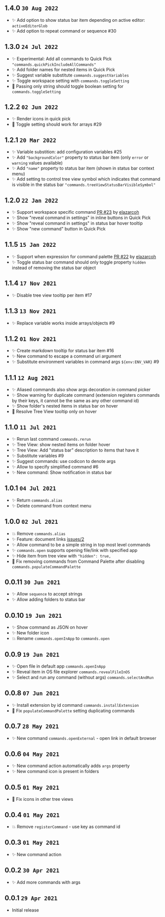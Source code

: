 ## 1.4.0 `30 Aug 2022`

- ✨ Add option to show status bar item depending on active editor: `activeEditorGlob`
- ✨ Add option to repeat command or sequence #30

## 1.3.0 `24 Jul 2022`

- ✨ Experimental: Add all commands to Quick Pick `"commands.quickPickIncludeAllCommands"`
- ✨ Add folder names for nested items in Quick Pick
- ✨ Suggest variable substitute `commands.suggestVariables`
- ✨ Toggle workspace setting with `commands.toggleSetting`
- 🐛 Passing only string should toggle boolean setting for `commands.toggleSetting`

## 1.2.2 `02 Jun 2022`

- ✨ Render icons in quick pick
- 🐛 Toggle setting should work for arrays #29

## 1.2.1 `20 Mar 2022`

- ✨ Variable substition: add configuration variables #25
- ✨ Add `"backgroundColor"` property to status bar item (only `error` or `warning` values available)
- ✨ Add `"name"` property to status bar item (shown in status bar context menu)
- ✨ Add setting to control tree view symbol which indicates that command is visible in the status bar `"commands.treeViewStatusBarVisibleSymbol"`

## 1.2.0 `22 Jan 2022`

- ✨ Support workspace specific command [PR #23](https://github.com/usernamehw/vscode-commands/pull/23) by [elazarcoh](https://github.com/elazarcoh)
- ✨ Show "reveal command in settings" in inline buttons in Quick Pick
- ✨ Show "reveal command in settings" in status bar hover tooltip
- ✨ Show "new command" button in Quick Pick

## 1.1.5 `15 Jan 2022`

- ✨ Support when expression for command palette [PR #22](https://github.com/usernamehw/vscode-commands/pull/22) by [elazarcoh](https://github.com/elazarcoh)
- ✨ Toggle status bar command should only toggle property `hidden` instead of removing the status bar object

## 1.1.4 `17 Nov 2021`

- ✨ Disable tree view tooltip per item #17

## 1.1.3 `13 Nov 2021`

- ✨ Replace variable works inside arrays/objects #9

## 1.1.2 `01 Nov 2021`

- ✨ Create markdown tooltip for status bar item #16
- ✨ New command to escape a command uri argument
- ✨ Substitute environment variables in command args `${env:ENV_VAR}` #9

## 1.1.1 `12 Aug 2021`

- ✨ Aliased commands also show args decoration in command picker
- ✨ Show warning for duplicate command (extension registers commands by their keys, it cannot be the same as any other command id)
- ✨ Show folder's nested items in status bar on hover
- 🐛 Resolve Tree View tooltip only on hover

## 1.1.0 `11 Jul 2021`

- ✨ Rerun last command `commands.rerun`
- ✨ Tree View: show nested items on folder hover
- ✨ Tree View: Add "status bar" description to items that have it
- ✨ Substitute variables #9
- ✨ Suggest commands: use codicon to denote args
- ✨ Allow to specify simplified command #6
- ✨ New command: Show notification in status bar

## 1.0.1 `04 Jul 2021`

- ✨ Return `commands.alias`
- ✨ Delete command from context menu

## 1.0.0 `02 Jul 2021`

- 💥 Remove `commands.alias`
- ✨ Feature: document links [issues/2](https://github.com/usernamehw/vscode-commands/issues/2)
- ✨ Allow command to be a simple string in top most level commands
- ✨ `commands.open` supports opening file/link with specified app
- ✨ Hide item from tree view with `"hidden": true,`
- 🐛 Fix removing commands from Command Palette after disabling `commands.populateCommandPalette`

## 0.0.11 `30 Jun 2021`

- ✨ Allow `sequence` to accept strings
- ✨ Allow adding folders to status bar

## 0.0.10 `19 Jun 2021`

- ✨ Show command as JSON on hover
- ✨ New folder icon
- 💥 Rename `commands.openInApp` to `commands.open`

## 0.0.9 `19 Jun 2021`

- ✨ Open file in default app `commands.openInApp`
- ✨ Reveal item in OS file explorer `commands.revealFileInOS`
- ✨ Select and run any command (without args) `commands.selectAndRun`

## 0.0.8 `07 Jun 2021`

- ✨ Install extension by id command `commands.installExtension`
- 🐛 Fix `populateCommandPalette` setting duplicating commands

## 0.0.7 `28 May 2021`

- ✨ New command `commands.openExternal` - open link in default browser

## 0.0.6 `04 May 2021`

- ✨ New command action automatically adds `args` property
- ✨ New command icon is present in folders

## 0.0.5 `01 May 2021`

- 🐛 Fix icons in other tree views

## 0.0.4 `01 May 2021`

- 💥 Remove `registerCommand` - use key as command id

## 0.0.3 `01 May 2021`

- ✨ New command action

## 0.0.2 `30 Apr 2021`

- ✨ Add more commands with args

## 0.0.1 `29 Apr 2021`

- Initial release